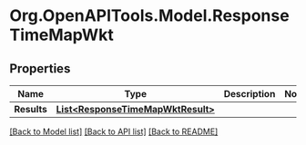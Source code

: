 # Org.OpenAPITools.Model.ResponseTimeMapWkt

## Properties

Name | Type | Description | Notes
------------ | ------------- | ------------- | -------------
**Results** | [**List&lt;ResponseTimeMapWktResult&gt;**](ResponseTimeMapWktResult.md) |  | 

[[Back to Model list]](../README.md#documentation-for-models) [[Back to API list]](../README.md#documentation-for-api-endpoints) [[Back to README]](../README.md)

